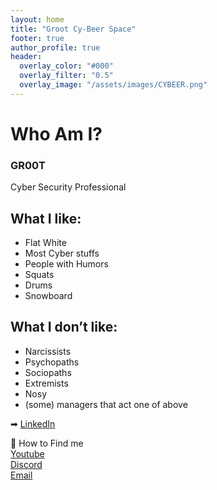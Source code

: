 ```yaml
---
layout: home
title: "Groot Cy-Beer Space"
footer: true
author_profile: true
header:
  overlay_color: "#000"
  overlay_filter: "0.5"
  overlay_image: "/assets/images/CYBEER.png"
---
```


# Who Am I? 

### GR00T<br>
Cyber Security Professional <br>

## What I like:
- Flat White
- Most Cyber stuffs
- People with Humors
- Squats
- Drums
- Snowboard

 ## What I don’t like:
 - Narcissists
 - Psychopaths
 - Sociopaths
 - Extremists 
 - Nosy
 - (some) managers that act one of above

➡  [<i class="fas fa-envelope fa-fw"></i> LinkedIn](https://www.linkedin.com/in/ace-l-bab75927a/)<br>


🤝 How to Find me<br>
[<i class="fab fa-youtube-play fa-fw"></i> Youtube](https://www.youtube.com/@redraccooncorp)<br>
[<i class="fab fa-discord fa-fw"></i> Discord](https://discord.gg/FGeh8Uk9Dg)<br>
[<i class="fas fa-envelope fa-fw"></i> Email](mailto:groot@redraccoon.kr)<br>

